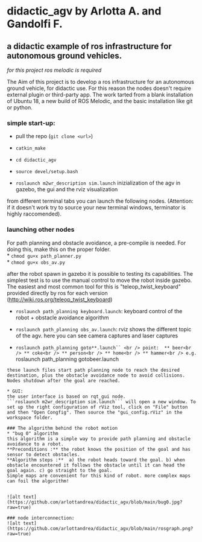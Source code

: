 # didactic_agv by Arlotta A. and Gandolfi F.
## a didactic example of ros infrastructure for autonomous ground vehicles.

*for this project ros melodic is required*

The Aim of this project is to develop a ros infrastructure for an autonomous ground vehicle, for didactic use. 
For this reason the nodes doesn't require external plugin or third-party app. The work tarted from a blank installation of Ubuntu 18, a new build of ROS Melodic, and the basic installation like git or python.

### simple start-up:

* pull the repo (```git clone <url>```)

* ```catkin_make```

* ```cd didactic_agv```

* ```source devel/setup.bash```

* ```roslaunch m2wr_description sim.launch``` inizialization of the agv in gazebo, the gui and the rviz visualization

from different terminal tabs you can launch the following nodes. (Attention: if it doesn't work try to source your new terminal windows, terminator is highly raccomended).

### launching other nodes
For path planning and obstacle avoidance, a pre-compile is needed.
For doing this, make this on the proper folder. <br />
	* ```chmod gu+x path_planner.py``` <br />
	* ```chmod gu+x obs_av.py``` <br />

after the robot spawn in gazebo it is possible to testing its capabilities. The simplest test is to use the manual control to move the robot inside gazebo. The easiest and most common tool for this is "teleop_twist_keyboard" provided directly by ros for each version (http://wiki.ros.org/teleop_twist_keyboard)

* ```roslaunch path_planning keyboard.launch```: keyboard control of the robot + obstacle avoidance algorithm

* ```roslaunch path_planning obs_av.launch```: rviz shows the different topic of the agv. here you can see camera captures and laser captures 

* ```roslaunch path_planning goto**.launch`` <br />
	point: 	** beer<br />
		** coke<br />
		** person<br />
		** home<br />
		** hammer<br />
e.g. ```roslaunch path_planning gotobeer.launch  
```		
these launch files start path planning node to reach the desired destination, plus the obstacle avoidance node to avoid collisions. Nodes shutdown after the goal are reached.

* GUI:
the user interface is based on rqt_gui node.
```roslaunch m2wr_description sim.launch``` will open a new window. To set up the right configuration of rViz tool, click on "File" button and then "Open Congfig". Then source the "gui_config.rViz" in the workspace folder.

### The algorithm behind the robot motion
* "bug 0" algorithm
this algorithm is a simple way to provide path planning and obstacle avoidance to a robot.
**Preconditions :** the robot knows the position of the goal and has sensor to detect obstacles.
**Algorithm steps :**  a) the robot heads toward the goal. b) when obstacle encountered it follows the obstacle until it can head the goal again. c) go straight to the goal.
Simple maps are convenient for this kind of robot. more complex maps can foil the algorithm!


![alt text](https://github.com/arlottandrea/didactic_agv/blob/main/bug0.jpg?raw=true)

### node interconnection:
![alt text](https://github.com/arlottandrea/didactic_agv/blob/main/rosgraph.png?raw=true)
